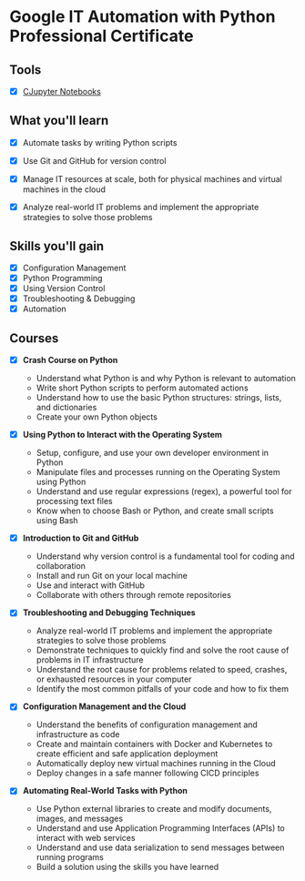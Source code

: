# Google IT Automation with Python Professional Certificate

## Tools
- [x] [CJupyter Notebooks](https://jupyter.org/)

## What you'll learn

- [x] Automate tasks by writing Python scripts

- [x] Use Git and GitHub for version control

- [x] Manage IT resources at scale, both for physical machines and virtual machines in the cloud 

- [x] Analyze real-world IT problems and implement the appropriate strategies to solve those problems

## Skills you'll gain

- [x] Configuration Management
- [x] Python Programming
- [x] Using Version Control
- [x] Troubleshooting & Debugging
- [x] Automation

## Courses

- [x] **Crash Course on Python**
  - Understand what Python is and why Python is relevant to automation
  - Write short Python scripts to perform automated actions
  - Understand how to use the basic Python structures: strings, lists, and dictionaries
  - Create your own Python objects

- [x] **Using Python to Interact with the Operating System**
  - Setup, configure, and use your own developer environment in Python
  - Manipulate files and processes running on the Operating System using Python
  - Understand and use regular expressions (regex), a powerful tool for processing text files
  - Know when to choose Bash or Python, and create small scripts using Bash
      
- [x] **Introduction to Git and GitHub**
  - Understand why version control is a fundamental tool for coding and collaboration
  - Install and run Git on your local machine
  - Use and interact with GitHub
  - Collaborate with others through remote repositories

- [x] **Troubleshooting and Debugging Techniques**
  - Analyze real-world IT problems and implement the appropriate strategies to solve those problems
  - Demonstrate techniques to quickly find and solve the root cause of problems in IT infrastructure
  - Understand the root cause for problems related to speed, crashes, or exhausted resources in your computer
  - Identify the most common pitfalls of your code and how to fix them

- [x] **Configuration Management and the Cloud**
  - Understand the benefits of configuration management and infrastructure as code
  - Create and maintain containers with Docker and Kubernetes to create efficient and safe application deployment
  - Automatically deploy new virtual machines running in the Cloud
  - Deploy changes in a safe manner following CICD principles

- [x] **Automating Real-World Tasks with Python**
  - Use Python external libraries to create and modify documents, images, and messages
  - Understand and use Application Programming Interfaces (APIs) to interact with web services
  - Understand and use data serialization to send messages between running programs
  - Build a solution using the skills you have learned

